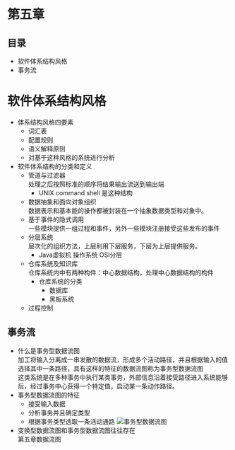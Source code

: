 # 第五章
## 目录
- 软件体系结构风格
- 事务流
# 软件体系结构风格
- 体系结构风格四要素
    - 词汇表
    - 配置规则
    - 语义解释原则
    - 对基于这种风格的系统进行分析
- 软件体系结构的分类和定义
    - 管道与过滤器<br>
    处理之后按照标准的顺序将结果输出流送到输出端
        - UNIX command shell 是这种结构
    - 数据抽象和面向对象组织<br>
    数据表示和基本能的操作都被封装在一个抽象数据类型和对象中。
    - 基于事件的隐式调用<br>
    一些模块提供一组过程和事件，另外一些模块注册接受这些发布的事件
    - 分层系统<br>
    层次化的组织方法，上层利用下层服务，下层为上层提供服务。
        - Java虚拟机 操作系统 OSI分层
    - 仓库系统及知识库<br>
    仓库系统内中有两种构件：中心数据结构，处理中心数据结构的构件
        - 仓库系统的分类
            - 数据库
            - 黑板系统
    - 过程控制

## 事务流
- 什么是事务型数据流图<br>
加工将输入分离成一串发散的数据流，形成多个活动路径，并且根据输入的值选择其中一条路径，具有这样的特征的数据流图称为事务型数据流图<br>
这类系统是在多种事务中执行某类事务，外部信息沿着接受路径进入系统能够后，经过事务中心获得一个特定值，启动某一条动作路径。
- 事务型数据流图的特征<br>
    - 接受输入数据
    - 分析事务并且确定类型
    - 根据事务类型选取一条活动通路
![事务型数据流图](https://upload-images.jianshu.io/upload_images/4714178-c116c7caf1126a5d.png?imageMogr2/auto-orient/strip%7CimageView2/2/w/1240)
- 变换型数据流图和事务型数据流图往往存在<br>
第五章数据流图